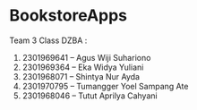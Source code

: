 # BookstoreApps
Team 3 Class DZBA :
1. 2301969641 – Agus Wiji Suhariono
2. 2301969364 – Eka Widya Yuliani
3. 2301968071 – Shintya Nur Ayda
4. 2301970795 – Tumangger Yoel Sampang Ate
5. 2301968046 – Tutut Aprilya Cahyani
